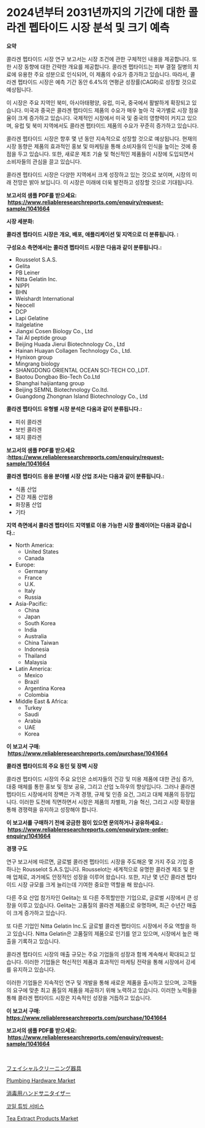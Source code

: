 <p><h1>2024년부터 2031년까지의 기간에 대한 콜라겐 펩타이드 시장 분석 및 크기 예측</h1></p><p><strong>요약</strong></p>
<p><p>콜라겐 펩타이드 시장 연구 보고서는 시장 조건에 관한 구체적인 내용을 제공합니다. 또한 시장 동향에 대한 간략한 개요를 제공합니다. 콜라겐 펩타이드는 피부 결절 질병의 치료에 유용한 주요 성분으로 인식되어, 이 제품의 수요가 증가하고 있습니다. 따라서, 콜라겐 펩타이드 시장은 예측 기간 동안 6.4%의 연평균 성장률(CAGR)로 성장할 것으로 예상됩니다.</p><p>이 시장은 주요 지역인 북미, 아시아태평양, 유럽, 미국, 중국에서 활발하게 확장되고 있습니다. 미국과 중국은 콜라겐 펩타이드 제품의 수요가 매우 높아 각 국가별로 시장 점유율이 크게 증가하고 있습니다. 국제적인 시장에서 미국 및 중국의 영향력이 커지고 있으며, 유럽 및 북미 지역에서도 콜라겐 펩타이드 제품의 수요가 꾸준히 증가하고 있습니다.</p><p>콜라겐 펩타이드 시장은 향후 몇 년 동안 지속적으로 성장할 것으로 예상됩니다. 현재의 시장 동향은 제품의 효과적인 홍보 및 마케팅을 통해 소비자들의 인식을 높이는 것에 중점을 두고 있습니다. 또한, 새로운 제조 기술 및 혁신적인 제품들이 시장에 도입되면서 소비자들의 관심을 끌고 있습니다.</p><p>콜라겐 펩타이드 시장은 다양한 지역에서 크게 성장하고 있는 것으로 보이며, 시장의 미래 전망은 밝아 보입니다. 이 시장은 미래에 더욱 발전하고 성장할 것으로 기대됩니다.</p></p>
<p><strong>보고서의 샘플 PDF를 받으세요: &nbsp;<a href="https://www.reliableresearchreports.com/enquiry/request-sample/1041664">https://www.reliableresearchreports.com/enquiry/request-sample/1041664</a></strong></p>
<p><strong>시장 세분화:</strong></p>
<p><strong> 콜라겐 펩타이드 시장은 개요, 배포, 애플리케이션 및 지역으로 더 분류됩니다. :</strong></p>
<p><strong>구성요소 측면에서는 콜라겐 펩타이드 시장은 다음과 같이 분류됩니다.:</strong></p>
<p><ul><li>Rousselot S.A.S.</li><li>Gelita</li><li>PB Leiner</li><li>Nitta Gelatin Inc.</li><li>NIPPI</li><li>BHN</li><li>Weishardt International</li><li>Neocell</li><li>DCP</li><li>Lapi Gelatine</li><li>Italgelatine</li><li>Jiangxi Cosen Biology Co., Ltd</li><li>Tai AI peptide group</li><li>Beijing Huada Jierui Biotechnology Co., Ltd</li><li>Hainan Huayan Collagen Technology Co., Ltd.</li><li>Hynixon group</li><li>Mingrang biology</li><li>SHANGDONG ORIENTAL OCEAN SCI-TECH CO.,LDT.</li><li>Baotou Dongbao Bio-Tech Co.Ltd</li><li>Shanghai haijiantang group</li><li>Beijing SEMNL Biotechnology Co.ltd.</li><li>Guangdong Zhongnan Island Biotechnology Co., Ltd</li></ul></p>
<p><strong> 콜라겐 펩타이드 유형별 시장 분석은 다음과 같이 분류됩니다.:</strong></p>
<p><ul><li>피쉬 콜라겐</li><li>보빈 콜라겐</li><li>돼지 콜라겐</li></ul></p>
<p><strong>보고서의 샘플 PDF를 받으세요 :<a href="https://www.reliableresearchreports.com/enquiry/request-sample/1041664">https://www.reliableresearchreports.com/enquiry/request-sample/1041664</a></strong></p>
<p><strong> 콜라겐 펩타이드 응용 분야별 시장 산업 조사는 다음과 같이 분류됩니다.:</strong></p>
<p><ul><li>식품 산업</li><li>건강 제품 산업용</li><li>화장품 산업</li><li>기타</li></ul></p>
<p><strong>지역 측면에서 콜라겐 펩타이드 지역별로 이용 가능한 시장 플레이어는 다음과 같습니다.:</strong></p>
<p><ul>
    <li>
        North America:
        <ul>
            <li>United States</li>
            <li>Canada</li>
        </ul>
    </li>
    <li>
        Europe:
        <ul>
            <li>Germany</li>
            <li>France</li>
            <li>U.K.</li>
            <li>Italy</li>
            <li>Russia</li>
        </ul>
    </li>
    <li>
        Asia-Pacific:
        <ul>
            <li>China</li>
            <li>Japan</li>
            <li>South Korea</li>
            <li>India</li>
            <li>Australia</li>
            <li>China Taiwan</li>
            <li>Indonesia</li>
            <li>Thailand</li>
            <li>Malaysia</li>
        </ul>
    </li>
    <li>
        Latin America:
        <ul>
            <li>Mexico</li>
            <li>Brazil</li>
            <li>Argentina Korea</li>
            <li>Colombia</li>
        </ul>
    </li>
    <li>
        Middle East & Africa:
        <ul>
            <li>Turkey</li>
            <li>Saudi</li>
            <li>Arabia</li>
            <li>UAE</li>
            <li>Korea</li>
        </ul>
    </li>
    </ul></p>
<p><strong>이 보고서 구매: &nbsp;<a href="https://www.reliableresearchreports.com/purchase/1041664">https://www.reliableresearchreports.com/purchase/1041664</a></strong></p>
<p><strong>콜라겐 펩타이드의 주요 동인 및 장벽 시장</strong></p>
<p><p>콜라겐 펩타이드 시장의 주요 요인은 소비자들의 건강 및 미용 제품에 대한 관심 증가, 대중 매체를 통한 홍보 및 정보 공유, 그리고 산업 노하우의 향상입니다. 그러나 콜라겐 펩타이드 시장에서의 장벽은 가격 경쟁, 규제 및 인증 요건, 그리고 대체 제품의 등장입니다. 이러한 도전에 직면하면서 시장은 제품의 차별화, 기술 혁신, 그리고 시장 확장을 통해 경쟁력을 유지하고 성장해야 합니다.</p></p>
<p><strong>이 보고서를 구매하기 전에 궁금한 점이 있으면 문의하거나 공유하세요.: &nbsp;<a href="https://www.reliableresearchreports.com/enquiry/pre-order-enquiry/1041664">https://www.reliableresearchreports.com/enquiry/pre-order-enquiry/1041664</a></strong></p>
<p><strong>경쟁 구도</strong></p>
<p><p>연구 보고서에 따르면, 글로벌 콜라겐 펩타이드 시장을 주도해온 몇 가지 주요 기업 중 하나는 Rousselot S.A.S.입니다. Rousselot는 세계적으로 유명한 콜라겐 제조 및 판매 업체로, 과거에도 안정적인 성장을 이루어 왔습니다. 또한, 지난 몇 년간 콜라겐 펩타이드 시장 규모를 크게 늘리는데 기여한 중요한 역할을 해 왔습니다.</p><p>다른 주요 산업 참가자인 Gelita는 또 다른 주목할만한 기업으로, 글로벌 시장에서 큰 성장을 이루고 있습니다. Gelita는 고품질의 콜라겐 제품으로 유명하며, 최근 수년간 매출이 크게 증가하고 있습니다.</p><p>또 다른 기업인 Nitta Gelatin Inc.도 글로벌 콜라겐 펩타이드 시장에서 주요 역할을 하고 있습니다. Nitta Gelatin은 고품질의 제품으로 인기를 얻고 있으며, 시장에서 높은 매출을 기록하고 있습니다.</p><p>콜라겐 펩타이드 시장의 매출 규모는 주요 기업들의 성장과 함께 계속해서 확대되고 있습니다. 이러한 기업들은 혁신적인 제품과 효과적인 마케팅 전략을 통해 시장에서 강세를 유지하고 있습니다.</p><p>이러한 기업들은 지속적인 연구 및 개발을 통해 새로운 제품을 출시하고 있으며, 고객들의 요구에 맞춘 최고 품질의 제품을 제공하기 위해 노력하고 있습니다. 이러한 노력들을 통해 콜라겐 펩타이드 시장은 지속적인 성장을 거듭하고 있습니다.</p></p>
<p><strong>이 보고서 구매: &nbsp; <a href="https://www.reliableresearchreports.com/purchase/1041664">https://www.reliableresearchreports.com/purchase/1041664</a></strong></p>
<p><strong>보고서의 샘플 PDF를 받으세요: &nbsp;<a href="https://www.reliableresearchreports.com/enquiry/request-sample/1041664">https://www.reliableresearchreports.com/enquiry/request-sample/1041664</a></strong><strong></strong></p>
<p>&nbsp;</p>
<p><p><a href="https://medium.com/@arimuller2009/%E3%83%95%E3%82%A7%E3%82%A4%E3%82%B7%E3%83%A3%E3%83%AB%E3%82%AF%E3%83%AA%E3%83%BC%E3%83%8B%E3%83%B3%E3%82%B0%E6%A9%9F%E5%99%A8%E3%81%AE%E5%B8%82%E5%A0%B4%E8%AA%BF%E6%9F%BB%E3%83%AC%E3%83%9D%E3%83%BC%E3%83%88-%E3%81%9D%E3%81%AE%E6%AD%B4%E5%8F%B2%E3%81%A82031%E5%B9%B4%E3%81%BE%E3%81%A7%E3%81%AE%E4%BA%88%E6%B8%AC-600b945803b1">フェイシャルクリーニング器具</a></p><p><a href="https://issuu.com/reportprime-2/docs/plumbing-hardware-market-size-2030.pptx">Plumbing Hardware Market</a></p><p><a href="https://github.com/zjkmgcs938405/Market-Research-Report-List-1/blob/main/2463087397.md">消毒用ハンドサニタイザー</a></p><p><a href="https://github.com/vsnao330707/Market-Research-Report-List-1/blob/main/343394829.md">코일 튜빙 서비스</a></p><p><a href="https://github.com/luckyshygirl/Market-Research-Report-List-3/blob/main/tea-extract-products-market.md">Tea Extract Products Market</a></p></p>